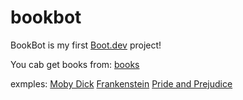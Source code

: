 # bookbot

BookBot is my first [Boot.dev](https://www.boot.dev) project!

You cab get books from: [books](https://www.gutenberg.org/browse/scores/top)

exmples:
[Moby Dick](https://www.gutenberg.org/cache/epub/2701/pg2701.txt)
[Frankenstein](https://www.gutenberg.org/cache/epub/84/pg84.txt)
[Pride and Prejudice](https://www.gutenberg.org/cache/epub/1342/pg1342.txt)
